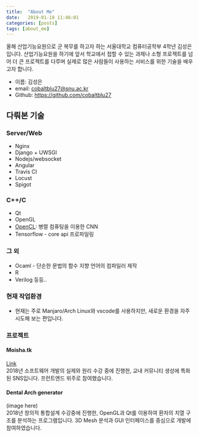 ```yaml
---
title:  "About Me"
date:   2019-01-18 11:46:01
categories: [posts]
tags: [about_me]
---
```

  
올해 산업기능요원으로 군 복무를 하고자 하는 서울대학교 컴퓨터공학부 4학년 김성은 입니다. 산업기능요원을 하기에 앞서 학교에서 접할 수 있는 과제나 소형 프로젝트를 넘어 더 큰 프로젝트를 다루며 실제로 많은 사람들이 사용하는 서비스를 위한 기술을 배우고자 합니다.    
- 이름: 김성은
- email: <cobaltblu27@snu.ac.kr>
- Github: <https://github.com/cobaltblu27>

## 다뤄본 기술

### Server/Web
- Nginx
- Django + UWSGI
- Nodejs/websocket
- Angular
- Travis CI
- Locust  
- Spigot

### C++/C
- Qt
- OpenGL
- [OpenCL](https://github.com/cobaltblu27/cnn): 병렬 컴퓨팅을 이용한 CNN
- Tensorflow - core api 프로파일링

### 그 외
- Ocaml - 단순한 문법의 함수 지향 언어의 컴파일러 제작
- R
- Verilog 등등..

### 현재 작업환경
- 현재는 주로 Manjaro/Arch Linux와 vscode를 사용하지만, 새로운 환경을 자주 시도해 보는 편입니다.

### 프로젝트

#### Moisha.tk
[Link](http://moisha.tk)  
2018년 소프트웨어 개발의 실제와 원리 수강 중에 진행한, 교내 커뮤니티 생성에 특화된 SNS입니다. 프런트엔드 위주로 참여했습니다.

#### Dental Arch generator
(image here)  
2018년 창의적 통합설계 수강중에 진행한, OpenGL과 Qt를 이용하여 환자의 치열 구조를 분석하는 프로그램입니다. 3D Mesh 분석과 GUI 인터페이스를 중심으로 개발에 참여하였습니다. 

